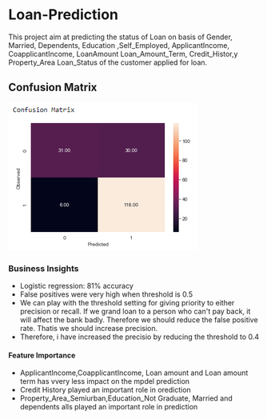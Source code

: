 # Loan-Prediction

This project aim at predicting the status of Loan on basis of Gender,	Married,	Dependents,	Education	,Self_Employed,	ApplicantIncome,	CoapplicantIncome,	LoanAmount	Loan_Amount_Term,	Credit_Histor,y	Property_Area	Loan_Status of the customer applied for loan.

## Confusion Matrix
![alt text](https://github.com/mathewansu/Loan-Prediction/blob/main/Confusion%20Matrix.PNG)
### Business Insights
- Logistic regression: 81% accuracy
- False positives were very high when threshold is 0.5
- We can play with the threshold setting for giving priority to either precision or recall. If we grand loan to a person who can't pay back, it will affect the bank badly. Therefore we should reduce the false positive rate. Thatis we should increase precision. 
- Therefore, i have increased the precisio by reducing the threshold to 0.4
#### Feature Importance
- ApplicantIncome,CoapplicantIncome, Loan amount and Loan amount term has vvery less impact on the mpdel prediction
- Credit History played an important role in orediction
- Property_Area_Semiurban,Education_Not Graduate, Married and dependents alls played an important role in prediction	
